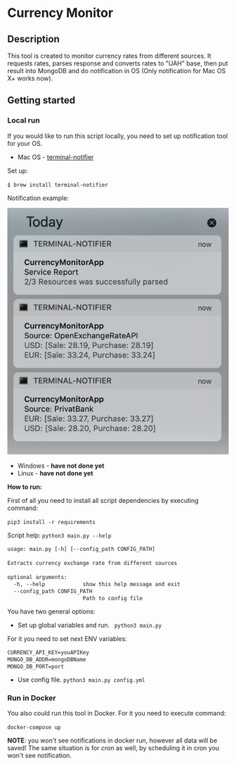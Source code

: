 # Currency Monitor

## Description

This tool is created to monitor currency rates from different sources. It requests rates, parses response and 
converts rates to "UAH" base, then put result into MongoDB and do notification in OS (Only notification for Mac OS X+ works now).

## Getting started

### Local run

If you would like to run this script locally, you need to set up notification tool for your OS.

- Mac OS - [terminal-notifier](https://github.com/julienXX/terminal-notifier)

Set up:

``$ brew install terminal-notifier``

Notification example:

![notification screenshot](docs/mac_os_notifications.png)
 
 - Windows - **have not done yet**
 - Linux - **have not done yet**

**How to run:**

First of all you need to install all script dependencies by executing command:

`pip3 install -r requirements`

Script help:
`python3 main.py --help `
```
usage: main.py [-h] [--config_path CONFIG_PATH]

Extracts currency exchange rate from different sources

optional arguments:
  -h, --help            show this help message and exit
  --config_path CONFIG_PATH
                        Path to config file
```

You have two general options:
- Set up global variables and run. ` python3 main.py`

For it you need to set next ENV variables:
```
CURRENCY_API_KEY=youAPIKey
MONGO_DB_ADDR=mongoDBName
MONGO_DB_PORT=port
```


- Use config file. `python3 main.py config.yml`
 

### Run in Docker

You also could run this tool in Docker. For it you need to execute command:

`docker-compose up`

**NOTE**: you won't see notifications in docker run, however all data will be saved! 
The same situation is for *cron* as well, by scheduling it in cron you won't see notification. 
 